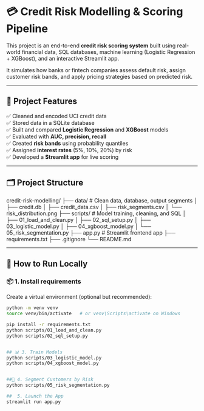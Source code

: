# 💳 Credit Risk Modelling & Scoring Pipeline

This project is an end-to-end **credit risk scoring system** built using real-world financial data, SQL databases, machine learning (Logistic Regression + XGBoost), and an interactive Streamlit app. 

It simulates how banks or fintech companies assess default risk, assign customer risk bands, and apply pricing strategies based on predicted risk.

---

## 🧠 Project Features

✅ Cleaned and encoded UCI credit data  
✅ Stored data in a SQLite database  
✅ Built and compared **Logistic Regression** and **XGBoost** models  
✅ Evaluated with **AUC, precision, recall**  
✅ Created **risk bands** using probability quantiles  
✅ Assigned **interest rates** (5%, 10%, 20%) by risk  
✅ Developed a **Streamlit app** for live scoring  

---

## 🗂 Project Structure
credit-risk-modelling/
├── data/ # Clean data, database, output segments
│ ├── credit.db
│ ├── credit_data.csv
│ ├── risk_segments.csv
│ └── risk_distribution.png
├── scripts/ # Model training, cleaning, and SQL
│ ├── 01_load_and_clean.py
│ ├── 02_sql_setup.py
│ ├── 03_logistic_model.py
│ ├── 04_xgboost_model.py
│ └── 05_risk_segmentation.py
├── app.py # Streamlit frontend app
├── requirements.txt
├── .gitignore
└── README.md


---

## 🚀 How to Run Locally

### 📦 1. Install requirements

Create a virtual environment (optional but recommended):
```bash
python -m venv venv
source venv/bin/activate   # or venv\Scripts\activate on Windows

pip install -r requirements.txt
python scripts/01_load_and_clean.py
python scripts/02_sql_setup.py


## 📊 3. Train Models
python scripts/03_logistic_model.py
python scripts/04_xgboost_model.py


##🎯 4. Segment Customers by Risk
python scripts/05_risk_segmentation.py

##  5. Launch the App
streamlit run app.py


